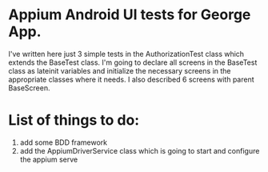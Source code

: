 # Appium Android UI tests for George App.
I've written here just 3 simple tests in the AuthorizationTest class which extends the BaseTest class. I'm going to declare all screens in the BaseTest class as lateinit variables and initialize the necessary screens in the appropriate classes where it needs. I also described 6 screens with parent BaseScreen. 

# List of things to do: 
1. add some BDD framework 
2. add the AppiumDriverService class which is going to start and configure the appium serve

